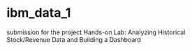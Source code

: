 # ibm_data_1
submission for the project
Hands-on Lab: Analyzing Historical Stock/Revenue Data and Building a Dashboard
